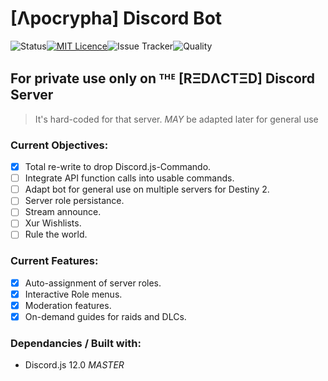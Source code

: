 # [Λpocrypha] Discord Bot
![Status](https://img.shields.io/badge/Status-live-green)[![MIT Licence](https://img.shields.io/github/license/teknirekt/Apocrypha2)](https://opensource.org/licenses/mit-license.php)![Issue Tracker](https://img.shields.io/github/issues/teknirekt/Apocrypha2)![Quality](https://img.shields.io/scrutinizer/quality/gl/github.com/teknirekt/apocrypha2)
## For **private use only** on ᵀᴴᴱ [RΞDΛCTΞD] Discord Server
> It's hard-coded for that server. *MAY* be adapted later for general use

### Current Objectives:
- [x] Total re-write to drop Discord.js-Commando.
- [ ] Integrate API function calls into usable commands.
- [ ] Adapt bot for general use on multiple servers for Destiny 2.
- [ ] Server role persistance.
- [ ] Stream announce.
- [ ] Xur Wishlists.
- [ ] Rule the world.

### Current Features:
- [x] Auto-assignment of server roles.
- [x] Interactive Role menus.
- [x] Moderation features.
- [x] On-demand guides for raids and DLCs.

### Dependancies / Built with:
- Discord.js 12.0 *MASTER*
